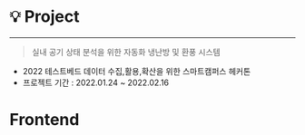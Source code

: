 # 💡 Project

---

> 실내 공기 상태 분석을 위한 자동화 냉난방 및 환풍 시스템

- 2022 테스트베드 데이터 수집,활용,확산을 위한 스마트캠퍼스 헤커톤
- 프로젝트 기간 : 2022.01.24 ~ 2022.02.16

# Frontend
